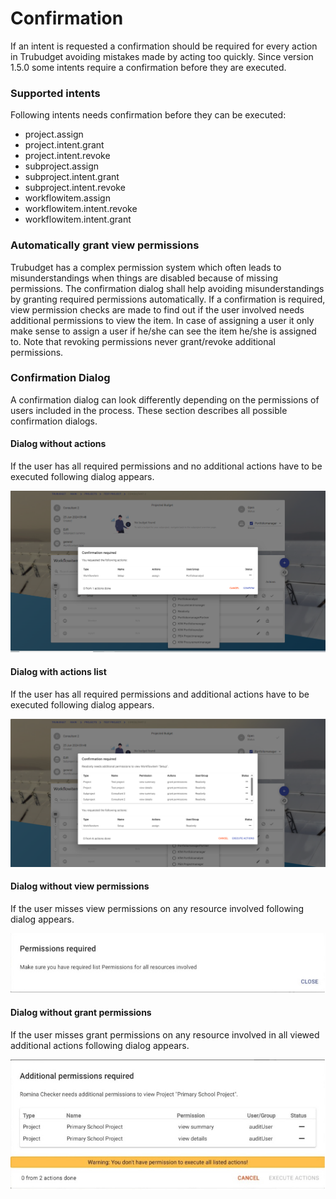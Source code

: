 # Confirmation

If an intent is requested a confirmation should be required for every action in Trubudget avoiding mistakes made by acting too quickly. Since version 1.5.0 some intents require a confirmation before they are executed.

### Supported intents

Following intents needs confirmation before they can be executed:

- project.assign
- project.intent.grant
- project.intent.revoke
- subproject.assign
- subproject.intent.grant
- subproject.intent.revoke
- workflowitem.assign
- workflowitem.intent.revoke
- workflowitem.intent.grant

### Automatically grant view permissions

Trubudget has a complex permission system which often leads to misunderstandings when things are disabled because of missing permissions. The confirmation dialog shall help avoiding misunderstandings by granting required permissions automatically. If a confirmation is required, view permission checks are made to find out if the user involved needs additional permissions to view the item. In case of assigning a user it only make sense to assign a user if he/she can see the item he/she is assigned to.
Note that revoking permissions never grant/revoke additional permissions.

### Confirmation Dialog

A confirmation dialog can look differently depending on the permissions of users included in the process. These section describes all possible confirmation dialogs.

#### Dialog without actions

If the user has all required permissions and no additional actions have to be executed following dialog appears.

![confirmation dialog without actions](./img/assign_confirmation.png)

#### Dialog with actions list

If the user has all required permissions and additional actions have to be executed following dialog appears.

![confirmation dialog with actions](./img/additional_actions_confirmation.png)

#### Dialog without view permissions

If the user misses view permissions on any resource involved following dialog appears.

![confirmation without view permissions](./img/assign_confirmation_list_permission_required.jpg)

#### Dialog without grant permissions

If the user misses grant permissions on any resource involved in all viewed additional actions following dialog appears.

![confirmation without grant permissions](./img/assign_confirmation_grant_permission_required.jpg)
